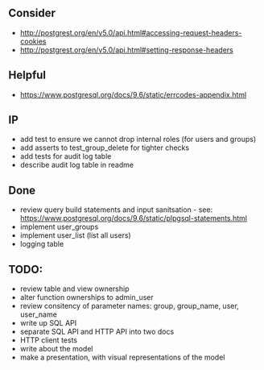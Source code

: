 
## Consider
- http://postgrest.org/en/v5.0/api.html#accessing-request-headers-cookies
- http://postgrest.org/en/v5.0/api.html#setting-response-headers


## Helpful
- https://www.postgresql.org/docs/9.6/static/errcodes-appendix.html


## IP
- add test to ensure we cannot drop internal roles (for users and groups)
- add asserts to test_group_delete for tighter checks
- add tests for audit log table
- describe audit log table in readme


## Done
- review query build statements and input sanitsation - see: https://www.postgresql.org/docs/9.6/static/plpgsql-statements.html
- implement user_groups
- implement user_list (list all users)
- logging table


## TODO:
- review table and view ownership
- alter function ownerships to admin_user
- review consitency of parameter names: group, group_name, user, user_name
- write up SQL API
- separate SQL API and HTTP API into two docs
- HTTP client tests
- write about the model
- make a presentation, with visual representations of the model
